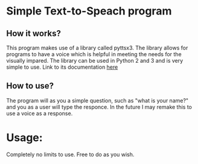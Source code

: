 # Simple Text-to-Speach program
## How it works?
This program makes use of a library called pyttsx3. The library allows for programs to have a voice which is helpful in meeting the needs for the visually impared. The library can be used in Python 2 and 3 and is very simple to use. Link to its documentation [here](https://pypi.org/project/pyttsx3/)

## How to use?
The program will as you a simple question, such as "what is your name?" and you as a user will type the responce. In the future I may remake this to use a voice as a response.

# Usage:
Completely no limits to use. Free to do as you wish.
